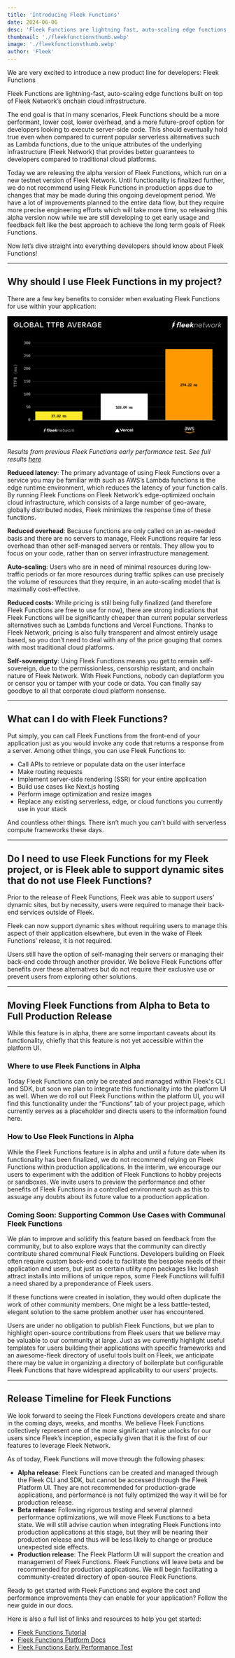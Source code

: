 ```yaml
---
title: 'Introducing Fleek Functions'
date: 2024-06-06
desc: 'Fleek Functions are lightning fast, auto-scaling edge functions built on top of Fleek Networks onchain cloud infrastructure.'
thumbnail: './fleekfunctionsthumb.webp'
image: './fleekfunctionsthumb.webp'
author: 'Fleek'
---
```


We are very excited to introduce a new product line for developers: Fleek Functions

Fleek Functions are lightning-fast, auto-scaling edge functions built on top of Fleek Network’s onchain cloud infrastructure.

The end goal is that in many scenarios, Fleek Functions should be a more performant, lower cost, lower overhead, and a more future-proof option for developers looking to execute server-side code. This should eventually hold true even when compared to current popular serverless alternatives such as Lambda functions, due to the unique attributes of the underlying infrastructure (Fleek Network) that provides better guarantees to developers compared to traditional cloud platforms.

Today we are releasing the alpha version of Fleek Functions, which run on a new testnet version of Fleek Network. Until functionality is finalized further, we do not recommend using Fleek Functions in production apps due to changes that may be made during this ongoing development period. We have a lot of improvements planned to the entire data flow, but they require more precise engineering efforts which will take more time, so releasing this alpha version now while we are still developing to get early usage and feedback felt like the best approach to achieve the long term goals of Fleek Functions.

Now let’s dive straight into everything developers should know about Fleek Functions!

---

## Why should I use Fleek Functions in my project?

There are a few key benefits to consider when evaluating Fleek Functions for use within your application:

![](latencygraphic.webp)

_Results from previous Fleek Functions early performance test. See full results [here](https://blog.fleek.network/post/fleek-network-testnet-phase-3-results/)_

**Reduced latency**: The primary advantage of using Fleek Functions over a service you may be familiar with such as AWS’s Lambda functions is the edge runtime environment, which reduces the latency of your function calls. By running Fleek Functions on Fleek Network’s edge-optimized onchain cloud infrastructure, which consists of a large number of geo-aware, globally distributed nodes, Fleek minimizes the response time of these functions.

**Reduced overhead**: Because functions are only called on an as-needed basis and there are no servers to manage, Fleek Functions require far less overhead than other self-managed servers or rentals. They allow you to focus on your code, rather than on server infrastructure management.

**Auto-scaling**: Users who are in need of minimal resources during low-traffic periods or far more resources during traffic spikes can use precisely the volume of resources that they require, in an auto-scaling model that is maximally cost-effective.

**Reduced costs:** While pricing is still being fully finalized (and therefore Fleek Functions are free to use for now), there are strong indications that Fleek Functions will be significantly cheaper than current popular serverless alternatives such as Lambda functions and Vercel Functions. Thanks to Fleek Network, pricing is also fully transparent and almost entirely usage based, so you don’t need to deal with any of the price gouging that comes with most traditional cloud platforms.

**Self-sovereignty**: Using Fleek Functions means you get to remain self-sovereign, due to the permissionless, censorship resistant, and onchain nature of Fleek Network. With Fleek Functions, nobody can deplatform you or censor you or tamper with your code or data. You can finally say goodbye to all that corporate cloud platform nonsense.

---

## What can I do with Fleek Functions?

Put simply, you can call Fleek Functions from the front-end of your application just as you would invoke any code that returns a response from a server. Among other things, you can use Fleek Functions to:

- Call APIs to retrieve or populate data on the user interface
- Make routing requests
- Implement server-side rendering (SSR) for your entire application
- Build use cases like Next.js hosting
- Perform image optimization and resize images
- Replace any existing serverless, edge, or cloud functions you currently use in your stack

And countless other things. There isn’t much you can’t build with serverless compute frameworks these days.

---

## Do I need to use Fleek Functions for my Fleek project, or is Fleek able to support dynamic sites that do not use Fleek Functions?

Prior to the release of Fleek Functions, Fleek was able to support users’ dynamic sites, but by necessity, users were required to manage their back-end services outside of Fleek.

Fleek can now support dynamic sites without requiring users to manage this aspect of their application elsewhere, but even in the wake of Fleek Functions’ release, it is not required.

Users still have the option of self-managing their servers or managing their back-end code through another provider. We believe Fleek Functions offer benefits over these alternatives but do not require their exclusive use or prevent users from exploring other solutions.

---

## Moving Fleek Functions from Alpha to Beta to Full Production Release

While this feature is in alpha, there are some important caveats about its functionality, chiefly that this feature is not yet accessible within the platform UI.

### Where to use Fleek Functions in Alpha

Today Fleek Functions can only be created and managed within Fleek's CLI and SDK, but soon we plan to integrate this functionality into the platform UI as well. When we do roll out Fleek Functions within the platform UI, you will find this functionality under the “Functions” tab of your project page, which currently serves as a placeholder and directs users to the information found here.

### How to Use Fleek Functions in Alpha

While the Fleek Functions feature is in alpha and until a future date when its functionality has been finalized, we do not recommend relying on Fleek Functions within production applications. In the interim, we encourage our users to experiment with the addition of Fleek Functions to hobby projects or sandboxes. We invite users to preview the performance and other benefits of Fleek Functions in a controlled environment such as this to assuage any doubts about its future value to a production application.

### Coming Soon: Supporting Common Use Cases with Communal Fleek Functions

We plan to improve and solidify this feature based on feedback from the community, but to also explore ways that the community can directly contribute shared communal Fleek Functions. Developers building on Fleek often require custom back-end code to facilitate the bespoke needs of their application and users, but just as certain utility npm packages like lodash attract installs into millions of unique repos, some Fleek Functions will fulfill a need shared by a preponderance of Fleek users.

If these functions were created in isolation, they would often duplicate the work of other community members. One might be a less battle-tested, elegant solution to the same problem another user has encountered.

Users are under no obligation to publish Fleek Functions, but we plan to highlight open-source contributions from Fleek users that we believe may be valuable to our community at large. Just as we currently highlight useful templates for users building their applications with specific frameworks and an awesome-fleek directory of useful tools built on Fleek, we anticipate there may be value in organizing a directory of boilerplate but configurable Fleek Functions that have widespread applicability to our users’ projects.

---

## Release Timeline for Fleek Functions

We look forward to seeing the Fleek Functions developers create and share in the coming days, weeks, and months. We believe Fleek Functions collectively represent one of the more significant value unlocks for our users since Fleek’s inception, especially given that it is the first of our features to leverage Fleek Network.

As of today, Fleek Functions will move through the following phases:

- **Alpha release**: Fleek Functions can be created and managed through the Fleek CLI and SDK, but cannot be accessed through the Fleek Platform UI. They are not recommended for production-grade applications, and performance is not fully optimized the way it will be for production release.
- **Beta release**: Following rigorous testing and several planned performance optimizations, we will move Fleek Functions to a beta state. We will still advise caution when integrating Fleek Functions into production applications at this stage, but they will be nearing their production release and thus will be less likely to change or produce unexpected side effects.
- **Production release**: The Fleek Platform UI will support the creation and management of Fleek Functions. Fleek Functions will leave beta and be recommended for production applications. We will begin facilitating a community-created directory of open-source Fleek Functions.

Ready to get started with Fleek Functions and explore the cost and performance improvements they can enable for your application? Follow the new guide in our docs.

Here is also a full list of links and resources to help you get started:

- [Fleek Functions Tutorial](/docs/cli/functions)
- [Fleek Functions Platform Docs](/docs/platform/fleek-functions)
- [Fleek Functions Early Performance Test](https://blog.fleek.network/post/fleek-network-testnet-phase-3-results/)
